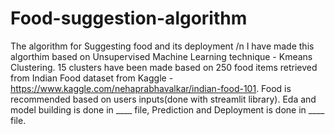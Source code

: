 # Food-suggestion-algorithm
The algorithm for Suggesting food and its deployment /n
I have made this algorthim based on Unsupervised Machine Learning technique - Kmeans Clustering.
15 clusters have been made based on 250 food items retrieved from Indian Food dataset from Kaggle - https://www.kaggle.com/nehaprabhavalkar/indian-food-101.
Food is recommended based on users inputs(done with streamlit library).
Eda and model building is done in ____ file, Prediction and Deployment is done in ____ file.
